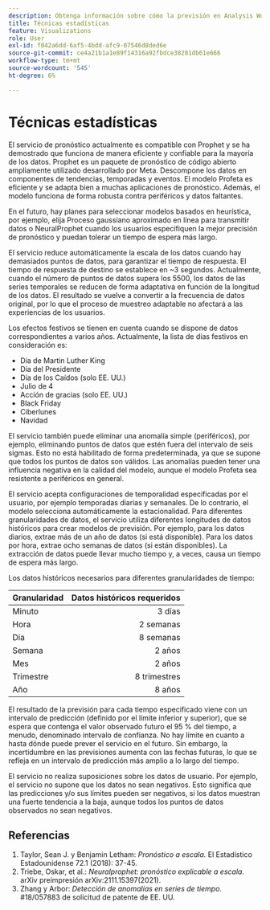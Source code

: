 ```yaml
---
description: Obtenga información sobre cómo la previsión en Analysis Workspace utiliza una serie de técnicas estadísticas avanzadas para determinar los valores de previsión.
title: Técnicas estadísticas
feature: Visualizations
role: User
exl-id: f042a6dd-6af5-4bdd-afc9-07546d8ded6e
source-git-commit: ce4a21b1a1e89f14316a92fbdce38281db61e666
workflow-type: tm+mt
source-wordcount: '545'
ht-degree: 6%

---
```


# Técnicas estadísticas

El servicio de pronóstico actualmente es compatible con Prophet y se ha demostrado que funciona de manera eficiente y confiable para la mayoría de los datos. Prophet es un paquete de pronóstico de código abierto ampliamente utilizado desarrollado por Meta. Descompone los datos en componentes de tendencias, temporadas y eventos. El modelo Profeta es eficiente y se adapta bien a muchas aplicaciones de pronóstico. Además, el modelo funciona de forma robusta contra periféricos y datos faltantes.

En el futuro, hay planes para seleccionar modelos basados en heurística, por ejemplo, elija Proceso gaussiano aproximado en línea para transmitir datos o NeuralProphet cuando los usuarios especifiquen la mejor precisión de pronóstico y puedan tolerar un tiempo de espera más largo.

El servicio reduce automáticamente la escala de los datos cuando hay demasiados puntos de datos, para garantizar el tiempo de respuesta. El tiempo de respuesta de destino se establece en ~3 segundos. Actualmente, cuando el número de puntos de datos supera los 5500, los datos de las series temporales se reducen de forma adaptativa en función de la longitud de los datos. El resultado se vuelve a convertir a la frecuencia de datos original, por lo que el proceso de muestreo adaptable no afectará a las experiencias de los usuarios.

Los efectos festivos se tienen en cuenta cuando se dispone de datos correspondientes a varios años. Actualmente, la lista de días festivos en consideración es:

* Día de Martin Luther King
* Día del Presidente
* Día de los Caídos (solo EE. UU.)
* Julio de 4
* Acción de gracias (solo EE. UU.)
* Black Friday
* Ciberlunes
* Navidad

El servicio también puede eliminar una anomalía simple (periféricos), por ejemplo, eliminando puntos de datos que estén fuera del intervalo de seis sigmas. Esto no está habilitado de forma predeterminada, ya que se supone que todos los puntos de datos son válidos. Las anomalías pueden tener una influencia negativa en la calidad del modelo, aunque el modelo Profeta sea resistente a periféricos en general.

El servicio acepta configuraciones de temporalidad especificadas por el usuario, por ejemplo temporadas diarias y semanales. De lo contrario, el modelo selecciona automáticamente la estacionalidad. Para diferentes granularidades de datos, el servicio utiliza diferentes longitudes de datos históricos para crear modelos de previsión. Por ejemplo, para los datos diarios, extrae más de un año de datos (si está disponible). Para los datos por hora, extrae ocho semanas de datos (si están disponibles). La extracción de datos puede llevar mucho tiempo y, a veces, causa un tiempo de espera más largo.

Los datos históricos necesarios para diferentes granularidades de tiempo:

| Granularidad | Datos históricos requeridos |
|---|--:|
| Minuto | 3 días |
| Hora | 2 semanas |
| Día | 8 semanas |
| Semana | 2 años |
| Mes | 2 años |
| Trimestre | 8 trimestres |
| Año | 8 años |


El resultado de la previsión para cada tiempo especificado viene con un intervalo de predicción (definido por el límite inferior y superior), que se espera que contenga el valor observado futuro el 95 % del tiempo, a menudo, denominado intervalo de confianza. No hay límite en cuanto a hasta dónde puede prever el servicio en el futuro. Sin embargo, la incertidumbre en las previsiones aumenta con las fechas futuras, lo que se refleja en un intervalo de predicción más amplio a lo largo del tiempo.

El servicio no realiza suposiciones sobre los datos de usuario. Por ejemplo, el servicio no supone que los datos no sean negativos. Esto significa que las predicciones y/o sus límites pueden ser negativos, si los datos muestran una fuerte tendencia a la baja, aunque todos los puntos de datos observados no sean negativos.


## Referencias

1. Taylor, Sean J. y Benjamin Letham: *Pronóstico a escala.* El Estadístico Estadounidense 72.1 (2018): 37-45.
1. Triebe, Oskar, et al.: *Neuralprophet: pronóstico explicable a escala.* arXiv preimpresión arXiv:2111.15397(2021).
1. Zhang y Arbor: *Detección de anomalías en series de tiempo.* #18/057883 de solicitud de patente de EE. UU.
